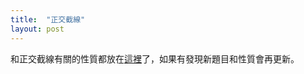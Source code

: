 ```yaml
---
title:  "正交截線"
layout: post
---
```


和正交截線有關的性質都放在[這裡][Orthotransversal.pdf]了，如果有發現新題目和性質會再更新。

[Orthotransversal.pdf]:/Orthotransversal.pdf


